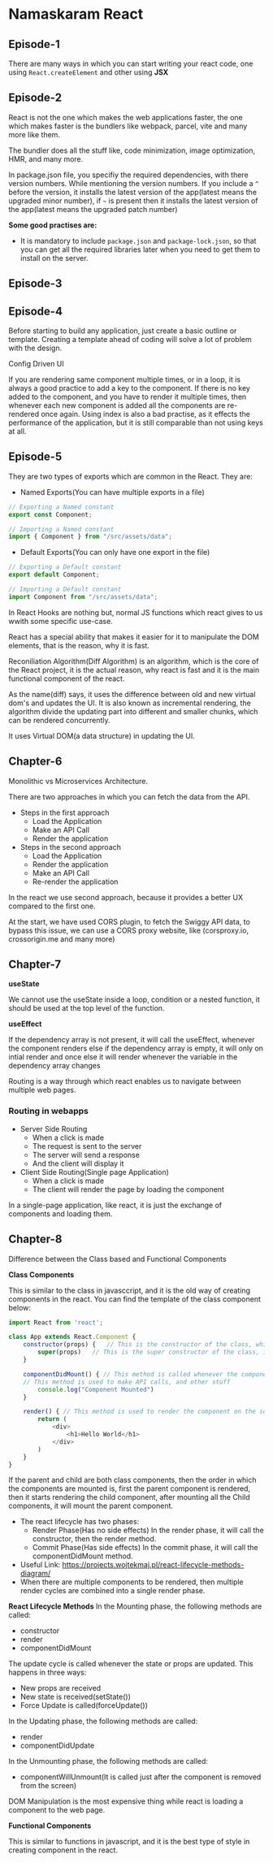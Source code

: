 # Namaskaram React

## Episode-1

There are many ways in which you can start writing your react code, one using `React.createElement` and other using **JSX**

## Episode-2

React is not the one which makes the web applications faster, the one which makes faster is the bundlers like webpack, parcel, vite and many more like them.

The bundler does all the stuff like, code minimization, image optimization, HMR, and many more.

In package.json file, you specifiy the required dependencies, with there version numbers. While mentioning the version numbers. If you include a `^` before the version, it installs the latest version of the app(latest means the upgraded minor number), if `~` is present then it installs the latest version of the app(latest means the upgraded patch number) 

**Some good practises are:**
* It is mandatory to include `package.json` and `package-lock.json`, so that you can get all the required libraries later when you need to get them to install on the server.

## Episode-3

## Episode-4

Before starting to build any application, just create a basic outline or template. Creating a template ahead of coding will solve a lot of problem with the design.

Config Driven UI

If you are rendering same component multiple times, or in a loop, it is always a good practice to add a key to the component. If there is no key added to the component, and you have to render it multiple times, then whenever each new component is added all the components are re-rendered once again. Using index is also a bad practise, as it effects the performance of the application, but it is still comparable than not using keys at all.

## Episode-5

They are two types of exports which are common in the React.
They are:
* Named Exports(You can have multiple exports in a file)
```js
// Exporting a Named constant
export const Component;

// Importing a Named constant
import { Component } from "/src/assets/data";
```

* Default Exports(You can only have one export in the file)
```js
// Exporting a Default constant
export default Component;

// Importing a Default constant
import Component from "/src/assets/data";
```

In React Hooks are nothing but, normal JS functions which react gives to us wwith some specific use-case.

React has a special ability that makes it easier for it to manipulate the DOM elements, that is the reason, why it is fast.

Reconiliation Algorithm(Diff Algorithm) is an algorithm, which is the core of the React project, it is the actual reason, why react is fast and it is the main functional component of the react.

As the name(diff) says, it uses the difference between old and new virtual dom's and updates the UI. It is also known as incremental rendering, the algorithm divide the updating part into different and smaller chunks, which can be rendered concurrently.

It uses Virtual DOM(a data structure) in updating the UI.

## Chapter-6

Monolithic vs Microservices Architecture.

There are two approaches in which you can fetch the data from the API.

* Steps in the first approach
    * Load the Application
    * Make an API Call
    * Render the application
* Steps in the second approach
    * Load the Application
    * Render the application
    * Make an API Call
    * Re-render the application

In the react we use second approach, because it provides a better UX compared to the first one.

At the start, we have used CORS plugin, to fetch the Swiggy API data, to bypass this issue, we can use a CORS proxy website, like (corsproxy.io, crossorigin.me and many more)

## Chapter-7

**useState**

We cannot use the useState inside a loop, condition or a nested function, it should be used at the top level of the function.

**useEffect**

If the dependency array is not present, it will call the useEffect, whenever the component renders
else if the dependency array is empty, it will only on intial render and once
else it will render whenever the variable in the dependency array changes

Routing is a way through which react enables us to navigate between multiple web pages.

### Routing in webapps

* Server Side Routing
    * When a click is made
    * The request is sent to the server
    * The server will send a response
    * And the client will display it
* Client Side Routing(Single page Application)
    * When a click is made
    * The client will render the page by loading the component

In a single-page application, like react, it is just the exchange of components and loading them.

## Chapter-8

Difference between the Class based and Functional Components

**Class Components**

This is similar to the class in javasccript, and it is the old way of creating components in the react. You can find the template of the class component below:

```js
import React from 'react';

class App extends React.Component {
    constructor(props) {   // This is the constructor of the class, which is called whenever the class is created
        super(props)   // This is the super constructor of the class, it is used to call the constructor of the parent class
    }

    componentDidMount() { // This method is called whenever the component is mounted on the screen(after the render method is called)
    // This method is used to make API calls, and other stuff
        console.log("Component Mounted")
    }

    render() { // This method is used to render the component on the screen
        return (
            <div>
                <h1>Hello World</h1>
            </div>
        )
    }
}
```

If the parent and child are both class components, then the order in which the components are mounted is, first the parent component is rendered, then it starts rendering the child component, after mounting all the Child components, it will mount the parent component.

* The react lifecycle has two phases:
    * Render Phase(Has no side effects)
        In the render phase, it will call the constructor, then the render method.
    * Commit Phase(Has side effects)
        In the commit phase, it will call the componentDidMount method.
* Useful Link: https://projects.wojtekmaj.pl/react-lifecycle-methods-diagram/
* When there are multiple components to be rendered, then multiple render cycles are combined into a single render phase.

**React Lifecycle Methods**
In the Mounting phase, the following methods are called:
* constructor
* render
* componentDidMount

The update cycle is called whenever the state or props are updated. This happens in three ways:
* New props are received
* New state is received(setState())
* Force Update is called(forceUpdate())

In the Updating phase, the following methods are called:
* render
* componentDidUpdate

In the Unmounting phase, the following methods are called:
* componentWillUnmount(It is called just after the component is removed from the screen)

DOM Manipulation is the most expensive thing while react is loading a component to the web page.

**Functional Components**

This is similar to functions in javascript, and it is the best type of style in creating component in the react.